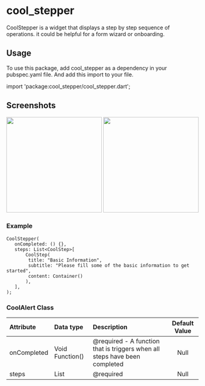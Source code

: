 # cool_stepper

CoolStepper is a widget that displays a step by step sequence of operations. it could be helpful for a form wizard or onboarding.

## Usage

To use this package, add cool_stepper as a dependency in your pubspec.yaml file.
And add this import to your file.

import 'package:cool_stepper/cool_stepper.dart';

## Screenshots
<img src="https://raw.githubusercontent.com/emrade/flutter-cool-stepper/master/screenshots/1.png" width="250"/> <img src="https://raw.githubusercontent.com/emrade/flutter-cool-stepper/master/screenshots/2.png" width="250"/>  

### Example

```
CoolStepper(
   onCompleted: () {},
   steps: List<CoolStep>[
       CoolStep(
        title: "Basic Information",
        subtitle: "Please fill some of the basic information to get started",
        content: Container()
       ),
   ],
);
```


### CoolAlert Class

| Attribute        | Data type           | Description                                                                                                                                                   |            Default Value            |
|:----------------------|:-------------------|:--------------------------------------------------------------------------------------------------------------------------------------------------------------|:-----------------------------------:|
 onCompleted| Void Function()| @required - A function that is triggers when all steps have been completed | Null
steps| List<CoolStep>| @required |   Null              |







